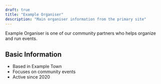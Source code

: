 ```yaml
---
draft: true
title: "Example Organiser"
description: "Main organiser information from the primary site"
---
```


Example Organiser is one of our community partners who helps organize and run events.

## Basic Information

- Based in Example Town
- Focuses on community events
- Active since 2020
